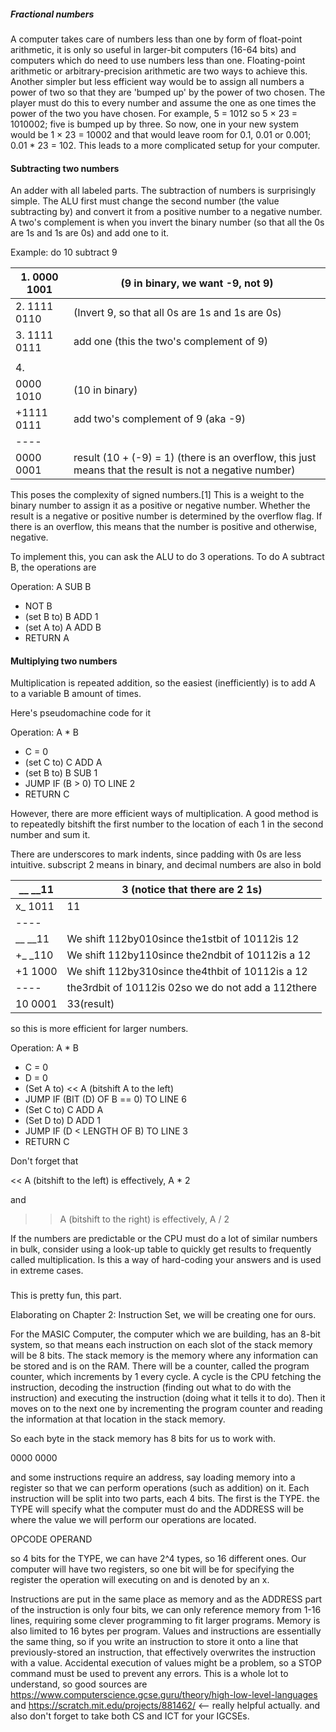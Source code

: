 ##### Fractional numbers
A computer takes care of numbers less than one by form of float-point arithmetic, it is only so useful in larger-bit computers (16-64 bits) and computers which do need to use numbers less than one. Floating-point arithmetic or arbitrary-precision arithmetic are two ways to achieve this. Another simpler but less efficient way would be to assign all numbers a power of two so that they are 'bumped up' by the power of two chosen. The player must do this to every number and assume the one as one times the power of the two you have chosen. For example, 5 = 1012 so 5 × 23 = 1010002; five is bumped up by three. So now, one in your new system would be 1 × 23 = 10002 and that would leave room for 0.1, 0.01 or 0.001; 0.01 * 23 = 102. This leads to a more complicated setup for your computer.

#### Subtracting two numbers
An adder with all labeled parts.
The subtraction of numbers is surprisingly simple. The ALU first must change the second number (the value subtracting by) and convert it from a positive number to a negative number. A two's complement is when you invert the binary number (so that all the 0s are 1s and 1s are 0s) and add one to it.

Example: do 10 subtract 9

| 1. 0000 1001 | (9 in binary, we want -9, not 9)                                                                        |
|--------------|---------------------------------------------------------------------------------------------------------|
| 2. 1111 0110 | (Invert 9, so that all 0s are 1s and 1s are 0s)                                                         |
| 3. 1111 0111 | add one (this the two's complement of 9)                                                                |
|              |                                                                                                         |
| 4.           |                                                                                                         |
| 0000 1010    | (10 in binary)                                                                                          |
| +1111 0111   | add two's complement of 9 (aka -9)                                                                      |
| ----         |                                                                                                         |
| 0000 0001    | result (10 + (-9) = 1) (there is an overflow, this just means that the result is not a negative number) |

This poses the complexity of signed numbers.[1] This is a weight to the binary number to assign it as a positive or negative number. Whether the result is a negative or positive number is determined by the overflow flag. If there is an overflow, this means that the number is positive and otherwise, negative.

To implement this, you can ask the ALU to do 3 operations. To do A subtract B, the operations are

Operation: A SUB B

- NOT B
- (set B to) B ADD 1
- (set A to) A ADD B
- RETURN A

#### Multiplying two numbers
Multiplication is repeated addition, so the easiest (inefficiently) is to add A to a variable B amount of times.

Here's pseudomachine code for it

Operation: A * B

- C = 0
- (set C to) C ADD A
- (set B to) B SUB 1
- JUMP IF (B > 0) TO LINE 2
- RETURN C

However, there are more efficient ways of multiplication. A good method is to repeatedly bitshift the first number to the location of each 1 in the second number and sum it.

There are underscores to mark indents, since padding with 0s are less intuitive. subscript 2 means in binary, and decimal numbers are also in bold

| __ __11 | 3 (notice that there are 2 1s)                     |
|---------|----------------------------------------------------|
| x_ 1011 | 11                                                 |
| ----    |                                                    |
| __ __11 | We shift 112by010since the1stbit of 10112is 12     |
| +_ _110 | We shift 112by110since the2ndbit of 10112is a 12   |
| +1 1000 | We shift 112by310since the4thbit of 10112is a 12   |
| ----    | the3rdbit of 10112is 02so we do not add a 112there |
| 10 0001 | 33(result)                                         |

so this is more efficient for larger numbers.

Operation: A * B

- C = 0
- D = 0
- (Set A to) << A (bitshift A to the left)
- JUMP IF (BIT (D) OF B == 0) TO LINE 6
- (Set C to) C ADD A
- (Set D to) D ADD 1
- JUMP IF (D < LENGTH OF B) TO LINE 3
- RETURN C

Don't forget that

<< A (bitshift to the left) is effectively, A * 2

and

>> A (bitshift to the right) is effectively, A / 2

If the numbers are predictable or the CPU must do a lot of similar numbers in bulk, consider using a look-up table to quickly get results to frequently called multiplication. Is this a way of hard-coding your answers and is used in extreme cases.

### 

### 
This is pretty fun, this part.

Elaborating on Chapter 2: Instruction Set, we will be creating one for ours.

For the MASIC Computer, the computer which we are building, has an 8-bit system, so that means each instruction on each slot of the stack memory will be 8 bits. The stack memory is the memory where any information can be stored and is on the RAM. There will be a counter, called the program counter, which increments by 1 every cycle. A cycle is the CPU fetching the instruction, decoding the instruction (finding out what to do with the instruction) and executing the instruction (doing what it tells it to do). Then it moves on to the next one by incrementing the program counter and reading the information at that location in the stack memory.

So each byte in the stack memory has 8 bits for us to work with.

0000 0000

and some instructions require an address, say loading memory into a register so that we can perform operations (such as addition) on it. Each instruction will be split into two parts, each 4 bits. The first is the TYPE. the TYPE will specify what the computer must do and the ADDRESS will be where the value we will perform our operations are located.

OPCODE OPERAND

so 4 bits for the TYPE, we can have 2^4 types, so 16 different ones. Our computer will have two registers, so one bit will be for specifying the register the operation will executing on and is denoted by an x.

Instructions are put in the same place as memory and as the ADDRESS part of the instruction is only four bits, we can only reference memory from 1-16 lines, requiring some clever programming to fit larger programs. Memory is also limited to 16 bytes per program. Values and instructions are essentially the same thing, so if you write an instruction to store it onto a line that previously-stored an instruction, that effectively overwrites the instruction with a value. Accidental execution of values might be a problem, so a STOP command must be used to prevent any errors. This is a whole lot to understand, so good sources are https://www.computerscience.gcse.guru/theory/high-low-level-languages and https://scratch.mit.edu/projects/881462/ <-- really helpful actually. and also don't forget to take both CS and ICT for your IGCSEs.

